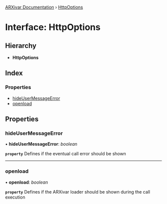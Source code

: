 [ARXivar Documentation](../globals.md) › [HttpOptions](httpoptions.md)

# Interface: HttpOptions

## Hierarchy

* **HttpOptions**

## Index

### Properties

* [hideUserMessageError](httpoptions.md#hideusermessageerror)
* [openload](httpoptions.md#openload)

## Properties

###  hideUserMessageError

• **hideUserMessageError**: *boolean*

**`property`** Defines if the eventual call error should be shown

___

###  openload

• **openload**: *boolean*

**`property`** Defines if the ARXivar loader should be shown during the call execution
